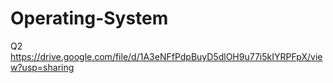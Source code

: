 # Operating-System
Q2 https://drive.google.com/file/d/1A3eNFfPdpBuyD5dlOH9u77i5kIYRPFpX/view?usp=sharing
